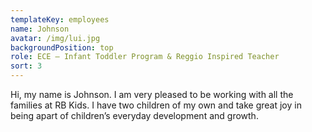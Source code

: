 ```yaml
---
templateKey: employees
name: Johnson
avatar: /img/lui.jpg
backgroundPosition: top
role: ECE – Infant Toddler Program & Reggio Inspired Teacher
sort: 3
---
```

Hi, my name is Johnson. I am very pleased to be working with all the families at RB Kids. I have two children of my own and take great joy in being apart of children’s everyday development and growth.
